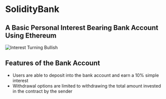 # SolidityBank
## A Basic Personal Interest Bearing Bank Account Using Ethereum
![Interest Turning Bullish](https://media.giphy.com/media/G4z05L6SlZsBRyADcB/giphy.gif)

## Features of the Bank Account
- Users are able to deposit into the bank account and earn a 10% simple interest
- Withdrawal options are limited to withdrawing the total amount invested in the contract by the sender

